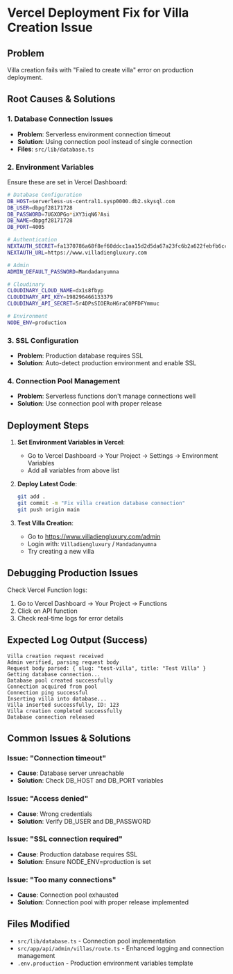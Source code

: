 # Vercel Deployment Fix for Villa Creation Issue

## Problem
Villa creation fails with "Failed to create villa" error on production deployment.

## Root Causes & Solutions

### 1. Database Connection Issues
- **Problem**: Serverless environment connection timeout
- **Solution**: Using connection pool instead of single connection
- **Files**: `src/lib/database.ts`

### 2. Environment Variables
Ensure these are set in Vercel Dashboard:

```bash
# Database Configuration
DB_HOST=serverless-us-central1.sysp0000.db2.skysql.com
DB_USER=dbpgf28171728
DB_PASSWORD=7UGXOPGo*iXY3iqN6?Asi
DB_NAME=dbpgf28171728
DB_PORT=4005

# Authentication
NEXTAUTH_SECRET=fa1370786a68f8ef60ddcc1aa15d2d5da67a23fc6b2a622febfb6cc6130a7bf3
NEXTAUTH_URL=https://www.villadiengluxury.com

# Admin
ADMIN_DEFAULT_PASSWORD=Mandadanyumna

# Cloudinary
CLOUDINARY_CLOUD_NAME=dx1s8fbyp
CLOUDINARY_API_KEY=198296466133379
CLOUDINARY_API_SECRET=5r4DPsSIOERoH6raC0PFDFYmmuc

# Environment
NODE_ENV=production
```

### 3. SSL Configuration
- **Problem**: Production database requires SSL
- **Solution**: Auto-detect production environment and enable SSL

### 4. Connection Pool Management
- **Problem**: Serverless functions don't manage connections well
- **Solution**: Use connection pool with proper release

## Deployment Steps

1. **Set Environment Variables in Vercel**:
   - Go to Vercel Dashboard → Your Project → Settings → Environment Variables
   - Add all variables from above list

2. **Deploy Latest Code**:
   ```bash
   git add .
   git commit -m "Fix villa creation database connection"
   git push origin main
   ```

3. **Test Villa Creation**:
   - Go to https://www.villadiengluxury.com/admin
   - Login with: `Villadiengluxury` / `Mandadanyumna`
   - Try creating a new villa

## Debugging Production Issues

Check Vercel Function logs:
1. Go to Vercel Dashboard → Your Project → Functions
2. Click on API function
3. Check real-time logs for error details

## Expected Log Output (Success)
```
Villa creation request received
Admin verified, parsing request body
Request body parsed: { slug: "test-villa", title: "Test Villa" }
Getting database connection...
Database pool created successfully
Connection acquired from pool
Connection ping successful
Inserting villa into database...
Villa inserted successfully, ID: 123
Villa creation completed successfully
Database connection released
```

## Common Issues & Solutions

### Issue: "Connection timeout"
- **Cause**: Database server unreachable
- **Solution**: Check DB_HOST and DB_PORT variables

### Issue: "Access denied"
- **Cause**: Wrong credentials
- **Solution**: Verify DB_USER and DB_PASSWORD

### Issue: "SSL connection required"
- **Cause**: Production database requires SSL
- **Solution**: Ensure NODE_ENV=production is set

### Issue: "Too many connections"
- **Cause**: Connection pool exhausted
- **Solution**: Connection pool with proper release implemented

## Files Modified
- `src/lib/database.ts` - Connection pool implementation
- `src/app/api/admin/villas/route.ts` - Enhanced logging and connection management
- `.env.production` - Production environment variables template